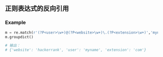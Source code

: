 ## 正则表达式的反向引用

### Example

```python
m = re.match(r'(?P<user>\w+)@(?P<website>\w+)\.(?P<extension>\w+)','myname@hackerrank.com')
m.groupdict()

# 输出：
# {'website': 'hackerrank', 'user': 'myname', 'extension': 'com'}
```

